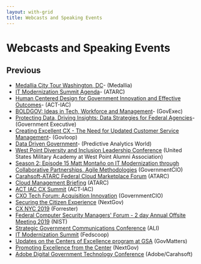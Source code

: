 ```yaml
---
layout: with-grid
title: Webcasts and Speaking Events 
---
```


# Webcasts and Speaking Events


## Previous

- [Medallia City Tour Washington, DC](https://events.medallia.com/city-tour-wa-dc-dec12-19)- (Medallia)
- [IT Modernization Summit Agenda](https://atarc.org/event/it-modernization-2019-12/)- (ATARC)
- [Human Centered Design for Government Innovation and Effective Outcomes](https://event.on24.com/eventRegistration/EventLobbyServlet?target=reg30.jsp&referrer=&eventid=2138225&sessionid=1&key=D23B19C1776753E6D08D2AAF55DB8D95&regTag=&sourcepage=register)- (ACT-IAC)
- [BOLDGOV: Ideas in Tech, Workforce and Management](https://www.govexec.com/feature/bold-livestream/)- (GovExec)
- [Protecting Data, Driving Insights: Data Strategies for Federal Agencies](https://www.govexec.com/feature/protecting-data-driving-insights/?oref=ge-events-upcoming)- (Government Executive)
- [Creating Excellent CX - The Need for Updated Customer Service Management](https://go.govloop.com/customer-service-management-on-demand.html)- (Govloop)
- [Data Driven Government](https://datadrivengovernment.com/)- (Predictive Analytics World)
- [West Point Diversity and Inclusion Leadership Conference](https://www.westpointaog.org/diversityconference) (United States Military Academy at West Point Alumni Association)
- [Season 2: Episode 15 Matt Montaño on IT Modernization through Collaborative Partnerships, Agile Methodologies](https://governmentciomedia.com/matt-montano-centers-excellence-director-gsa) (GovernmentCIO)
- [Carahsoft-ATARC Federal Cloud Marketplace Forum](https://atarc.org/event/2019-fed-cloud-marketplace-forum/) (ATARC)
- [Cloud Management Briefing](https://atarc.org/event/cloud-mgmt-briefing/) (ATARC)
- [ACT IAC CX Summit](https://www.actiac.org/events/2019-cx-summit) (ACT-IAC)
- [CXO Tech Forum: Acquisition Innovation](https://www.governmentciomedia.com/cxo-tech-forum-acquisition-innovation-2019/) (GovernmentCIO)
- [Securing the Citizen Experience](https://www.govexec.com/feature/securing-the-citizen-experience/) (NextGov)
- [CX NYC 2019](https://go.forrester.com/event/cx-nyc/) (Forrester)
- [Federal Computer Security Managers' Forum - 2 day Annual Offsite Meeting 2019](https://csrc.nist.gov/Events/2019/Federal-Computer-Security-Managers-Forum-2-day) (NIST)
- [Strategic Government Communications Conference](https://www.aliconferences.com/events/strategic-government-communications-for-public-affairs-washington-d-c/) (ALI)
- [IT Modernization Summit](https://www.fedscoop.com/events/it-modernization-summit/2019/) (Fedscoop)
- [Updates on the Centers of Excellence program at GSA](https://govmatters.tv/updates-on-the-centers-of-excellence-program-at-gsa) (GovMatters)
- [Promoting Excellence from the Center](https://glc2.workcast.com/clusterSVCFS1/NAS/OnDemand/11321/2297136761556365/Media/11321_20190318141735838_govexec120319odv1.mp4) (NextGov)
- [Adobe Digital Government Technology Conference](https://www.carahsoft.com/vendors/adobe/2018-adobe-gov-con) (Adobe/Carahsoft)
